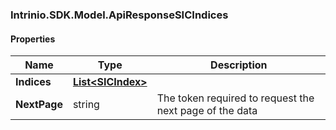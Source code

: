 [//]: # (CLASS:Intrinio.SDK.Model.ApiResponseSICIndices)

[//]: # (KIND:object)

### Intrinio.SDK.Model.ApiResponseSICIndices
#### Properties

[//]: # (START_DEFINITION)

Name | Type | Description
------------ | ------------- | -------------
**Indices** | [**List&lt;SICIndex&gt;**](SICIndex.md) |  &nbsp;
**NextPage** | string | The token required to request the next page of the data &nbsp;

[//]: # (END_DEFINITION)


[//]: # (CONTAINED_CLASS:Intrinio.SDK.Model.SICIndex)


